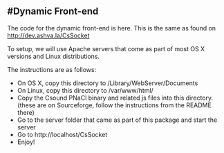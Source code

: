 #Dynamic Front-end
----

The code for the dynamic front-end is here. This is the same as found on http://dev.ashva.la/CsSocket

To setup, we will use Apache servers that come as part of most OS X versions and Linux distributions.

The instructions are as follows:

- On OS X, copy this directory to /Library/WebServer/Documents
- On Linux, copy this directory to /var/www/html/
- Copy the Csound PNaCl binary and related js files into this directory. (these are on Sourceforge, follow the instructions from the README there)
- Go to the server folder that came as part of this package and start the server
- Go to http://localhost/CsSocket
- Enjoy!
